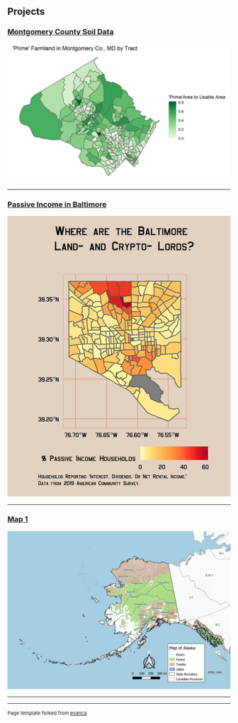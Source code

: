 
## Projects 

### [Montgomery County Soil Data](MoCo_Soil/index.md)
[<img src="images/MoCo_Prime.jpg?raw=true"/>](MoCo_Soil/index.md)

---
### [Passive Income in Baltimore](Baltimore_Passive/index.md)
[<img src="images/DuBois.jpg?raw=true"/>](Baltimore_Passive/index.md)

---

### [Map 1](Project_Map1/index.md)
 [<img src="images/Map1.jpg?raw=true"/>](/Project_Map1/index.md)

---








---
<p style="font-size:11px">Page template forked from <a href="https://github.com/evanca/quick-portfolio">evanca</a></p>
<!-- Remove above link if you don't want to attibute -->
